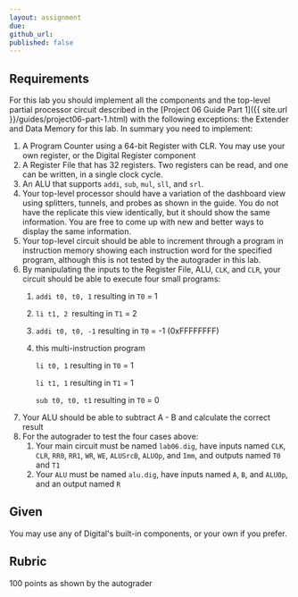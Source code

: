 ```yaml
---
layout: assignment
due: 
github_url: 
published: false
---
```


## Requirements
For this lab you should implement all the components and the top-level partial processor circuit described in the [Project 06 Guide Part 1]({{ site.url }}/guides/project06-part-1.html) with the following exceptions: the Extender and Data Memory for this lab.
In summary you need to implement:
1. A Program Counter using  a 64-bit Register with CLR. You may use your own register, or the Digital Register component
1. A Register File that has 32 registers. Two registers can be read, and one can be written, in a single clock cycle.
1. An ALU that supports `addi`, `sub`, `mul`, `sll`, and `srl`.
1. Your top-level processor should have a variation of the dashboard view using splitters, tunnels, and probes as shown in the guide. You do not have the replicate this view identically, but it should show the same information. You are free to come up with new and better ways to display the same information.
1. Your top-level circuit should be able to increment through a program in instruction memory showing each instruction word for the specified program, although this is not tested by the autograder in this lab.
1. By manipulating the inputs to the Register File, ALU, `CLK`, and `CLR`, your circuit should be able to execute four small programs:
    1. `addi t0, t0, 1` resulting in `T0` = 1 
    1. `li t1, 2 `resulting in `T1` = 2
    1. `addi t0, t0, -1` resulting in `T0` = -1 (0xFFFFFFFF)
    1. this multi-instruction program

        `li t0, 1` resulting in `T0` = 1

        `li t1, 1` resulting in `T1` = 1
        
        `sub t0, t0, t1` resulting in `T0` = 0
1. Your ALU should be able to subtract A - B and calculate the correct result
1. For the autograder to test the four cases above:
    1. Your main circuit must be named `lab06.dig`, have inputs named `CLK`, `CLR`, `RR0`, `RR1`, `WR`, `WE`, `ALUSrcB`, `ALUOp`, and `Imm`, and outputs named `T0` and `T1`
    1. Your `ALU` must be named `alu.dig`, have inputs named `A`, `B`, and `ALUOp`, and an output named `R`

## Given
You may use any of Digital's built-in components, or your own if you prefer.

## Rubric
100 points as shown by the autograder